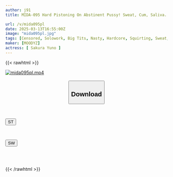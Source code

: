 ```yaml
---
author: j91
title: MIDA-095 Hard Pistoning On Abstinent Pussy! Sweat, Cum, Saliva... 5105 Convulsions Covered In Orgasmic Juice [Scary Body Fluids Leaking Out Of Control And Orgasm Awakening] Yuno Sakura

url: /v/mida095pl
date: 2025-03-13T16:55:00Z
image: "mida095pl.jpg"
tags: [Censored, Solowork, Big Tits, Nasty, Hardcore, Squirting, Sweat, Acme · Orgasm	]
maker: [MOODYZ]
actress: [ Sakura Yuno ]
---
```



{{< rawhtml >}}

<div class="video" data-videoid="VyOKG7xxl8fK2Y7">
    <a href="javascript:;">
        <img src="/v/mida095pl/mida095pl.jpg" width="WIDTH" height="HEIGHT" alt="mida095pl.mp4" loading="lazy">
    </a>
</div>

<script type="text/javascript" src="https://j91.asia/asset/on-demand-st.js"></script>

<br>
  <link rel="stylesheet" href="https://j91.asia/asset/bs5.css">
  
  <center>
  <button class="btn btn-primary" type="button" data-bs-toggle="collapse" data-bs-target=".multi-collapse" aria-expanded="false" aria-controls="multiCollapseExample1 multiCollapseExample2"><h2>Download</h2></button></center>
</p>
<div class="row">
  <div class="col">
    <div class="collapse multi-collapse" id="multiCollapseExample1">
      <div class="card card-body">
	      	      <br>
<div class="buttons">  
<p><a href="/v/mida095pl/st.html" target="_blank"><button class="btn-hover color-3"><i class="fa fa-download"></i> ST</button></a></p></div>
    </div>
  </div>
</div>
  <div class="col">
    <div class="collapse multi-collapse" id="multiCollapseExample2">
      <div class="card card-body">
	      <br>
<div class="buttons">
<p><a href="/v/mida095pl/sw.html" target="_blank"><button class="btn-hover color-2"><i class="fa fa-download"></i> SW</button></a></p></div>
<br><br>
      </div>
    </div>
  </div>
</div>

{{< /rawhtml >}}